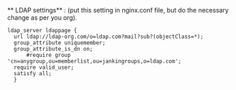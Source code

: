 





** LDAP settings** : (put this setting in nginx.conf file, but do the necessary change as per you org).
      
    
   
    ldap_server ldappage {
      url ldap://ldap-org.com/o=ldap.com?mail?sub?(objectClass=*);
      group_attribute uniquemember;
      group_attribute_is_dn on;
          #require group 'cn=anygroup,ou=memberlist,ou=jankingroups,o=ldap.com';
      require valid_user;
      satisfy all;
      }
